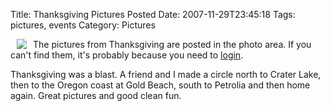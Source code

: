 Title: Thanksgiving Pictures Posted
Date: 2007-11-29T23:45:18
Tags: pictures, events
Category: Pictures

<img src="http://www.michaeljaylissner.com/files/images/CIMG1483.resized.resized.JPG" align="left" hspace="10">The pictures from Thanksgiving are posted in the photo area. If you can't find them, it's probably because you need to <a href="http://michaeljaylissner.com/user">login</a>. 

Thanksgiving was a blast. A friend and I made a circle north to Crater Lake, then to the Oregon coast at Gold Beach, south to Petrolia and then home again. Great pictures and good clean fun.

